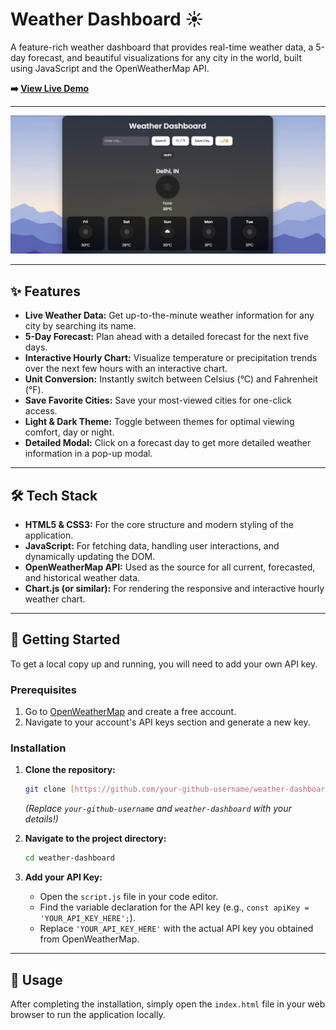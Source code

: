 # Weather Dashboard ☀️

A feature-rich weather dashboard that provides real-time weather data, a 5-day forecast, and beautiful visualizations for any city in the world, built using JavaScript and the OpenWeatherMap API.

**➡️ [View Live Demo]([https://example.com](https://weatherdashboard-by-mohseen.netlify.app/))**


---

![image alt](https://github.com/mohseenalihawaldar-dev/WeatherDashBoard/blob/35b2601b99208ff4aadb7f40ccfc5daa3e5083a2/weather_map.png)

---

## ✨ Features

* **Live Weather Data:** Get up-to-the-minute weather information for any city by searching its name.
* **5-Day Forecast:** Plan ahead with a detailed forecast for the next five days.
* **Interactive Hourly Chart:** Visualize temperature or precipitation trends over the next few hours with an interactive chart.
* **Unit Conversion:** Instantly switch between Celsius (°C) and Fahrenheit (°F).
* **Save Favorite Cities:** Save your most-viewed cities for one-click access.
* **Light & Dark Theme:** Toggle between themes for optimal viewing comfort, day or night.
* **Detailed Modal:** Click on a forecast day to get more detailed weather information in a pop-up modal.

---

## 🛠️ Tech Stack

* **HTML5 & CSS3:** For the core structure and modern styling of the application.
* **JavaScript:** For fetching data, handling user interactions, and dynamically updating the DOM.
* **OpenWeatherMap API:** Used as the source for all current, forecasted, and historical weather data.
* **Chart.js (or similar):** For rendering the responsive and interactive hourly weather chart.

---

## 🚀 Getting Started

To get a local copy up and running, you will need to add your own API key.

### Prerequisites

1.  Go to [OpenWeatherMap](https://openweathermap.org/appid) and create a free account.
2.  Navigate to your account's API keys section and generate a new key.

### Installation

1.  **Clone the repository:**
    ```bash
    git clone [https://github.com/your-github-username/weather-dashboard.git](https://github.com/your-github-username/weather-dashboard.git)
    ```
    *(Replace `your-github-username` and `weather-dashboard` with your details!)*

2.  **Navigate to the project directory:**
    ```bash
    cd weather-dashboard
    ```

3.  **Add your API Key:**
    * Open the `script.js` file in your code editor.
    * Find the variable declaration for the API key (e.g., `const apiKey = 'YOUR_API_KEY_HERE';`).
    * Replace `'YOUR_API_KEY_HERE'` with the actual API key you obtained from OpenWeatherMap.

---

## 🏃 Usage

After completing the installation, simply open the `index.html` file in your web browser to run the application locally.
